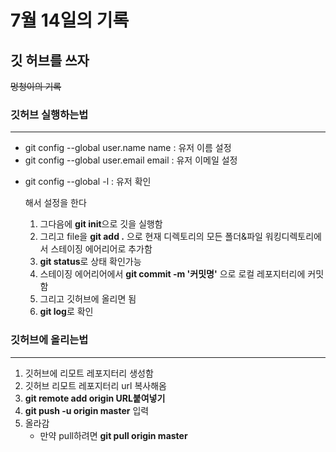 # 7월 14일의 기록

## 깃 허브를 쓰자
~~멍청이의 기록~~

### 깃허브 실행하는법
---

+ git config --global user.name name      : 유저 이름 설정
+ git config --global user.email email    : 유저 이메일 설정
* git config --global -l                  : 유저 확인

    해서 설정을 한다

  1.  그다음에 **git init**으로 깃을 실행함
  2.  그리고 file을 **git add .** 으로 현재 디렉토리의 모든 폴더&파일 워킹디렉토리에서 스테이징 에어리어로 추가함
  3.  **git status**로 상태 확인가능
  4.  스테이징 에어리어에서 **git commit -m '커밋명'** 으로 로컬 레포지터리에 커밋함
  5.  그리고 깃허브에 올리면 됨
  6.  **git log**로 확인

### 깃허브에 올리는법
---

 1. 깃허브에 리모트 레포지터리 생성함
 2. 깃허브 리모트 레포지터리 url 복사해옴
 3. **git remote add origin URL붙여넣기**
 4. **git push -u origin master** 입력
 5. 올라감 
    - 만약 pull하려면 **git pull origin master**
  
